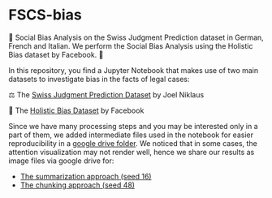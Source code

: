 # FSCS-bias
:monocle_face: Social Bias Analysis on the Swiss Judgment Prediction dataset in German, French and Italian. We perform the Social Bias Analysis using the Holistic Bias dataset by Facebook. :monocle_face:

In this repository, you find a Jupyter Notebook that makes use of two main datasets to investigate bias in the facts of legal cases:

:balance_scale: The [Swiss Judgment Prediction Dataset](https://huggingface.co/datasets/rcds/swiss\_judgment\_prediction) by Joel Niklaus

:rainbow: The [Holistic Bias Dataset](https://github.com/facebookresearch/ResponsibleNLP/tree/main/holistic_bias) by Facebook

Since we have many processing steps and you may be interested only in a part of them, we added intermediate files used in the notebook for easier reproducibility in a [google drive folder](https://drive.google.com/drive/folders/1OAvhpBiCKeKGg1G6S3QCgkgUxGPFNjnG?usp=drive_link). We noticed that in some cases, the attention visualization may not render well, hence we share our results as image files via google drive for:
- [The summarization approach (seed 16)](https://drive.google.com/drive/folders/1upZM9BpV1f7m6eTWClkj7PKpkizRi2AB?usp=sharing)
- [The chunking approach (seed 48)](https://drive.google.com/drive/folders/1YE8F8_xjCoVGKEjvmNJ0r-dmxtvgiz2c?usp=sharing)


